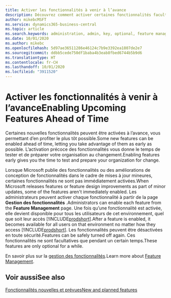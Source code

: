 ```yaml
---
title: Activer les fonctionnalités à venir à l’avance
description: Découvrez comment activer certaines fonctionnalités facultatives avant qu’elles ne deviennent obligatoires.
author: mikebcMSFT
ms.service: dynamics365-business-central
ms.topic: article
ms.search.keywords: administration, admin, key, optional, feature management, early access, preview
ms.date: 10/01/2020
ms.author: mikebc
ms.openlocfilehash: 5d97ae36511286e46124c7b9e3392ea1807de2e7
ms.sourcegitcommit: ddbb5cede750df1baba4b3eab8fbed6744b5b9d6
ms.translationtype: HT
ms.contentlocale: fr-CH
ms.lasthandoff: 10/01/2020
ms.locfileid: "3911520"
---
```

# <a name="enabling-upcoming-features-ahead-of-time"></a><span data-ttu-id="3819a-103">Activer les fonctionnalités à venir à l’avance</span><span class="sxs-lookup"><span data-stu-id="3819a-103">Enabling Upcoming Features Ahead of Time</span></span>

<span data-ttu-id="3819a-104">Certaines nouvelles fonctionnalités peuvent être activées à l’avance, vous permettant d’en profiter le plus tôt possible.</span><span class="sxs-lookup"><span data-stu-id="3819a-104">Some new features can be enabled ahead of time, letting you take advantage of them as early as possible.</span></span> <span data-ttu-id="3819a-105">L’activation précoce des fonctionnalités vous donne le temps de tester et de préparer votre organisation au changement.</span><span class="sxs-lookup"><span data-stu-id="3819a-105">Enabling features early gives you the time to test and prepare your organization for change.</span></span>

<span data-ttu-id="3819a-106">Lorsque Microsoft publie des fonctionnalités ou des améliorations de conception de fonctionnalités dans le cadre de mises à jour mineures, certaines fonctionnalités ne sont pas immédiatement activées.</span><span class="sxs-lookup"><span data-stu-id="3819a-106">When Microsoft releases features or feature design improvements as part of minor updates, some of the features aren't immediately enabled.</span></span> <span data-ttu-id="3819a-107">Les administrateurs peuvent activer chaque fonctionnalité à partir de la page **Gestion des fonctionnalités** .</span><span class="sxs-lookup"><span data-stu-id="3819a-107">Administrators can enable each feature from the **Feature Management** page.</span></span> <span data-ttu-id="3819a-108">Une fois qu’une fonctionnalité est activée, elle devient disponible pour tous les utilisateurs de cet environnement, quel que soit leur accès [!INCLUDE[prodshort](includes/prodshort.md)].</span><span class="sxs-lookup"><span data-stu-id="3819a-108">After a feature is enabled, it becomes available for all users on that environment no matter how they access [!INCLUDE[prodshort](includes/prodshort.md)].</span></span> <span data-ttu-id="3819a-109">Les fonctionnalités peuvent être désactivées en toute sécurité.</span><span class="sxs-lookup"><span data-stu-id="3819a-109">Features can be safely turned off again.</span></span> <span data-ttu-id="3819a-110">Ces fonctionnalités ne sont facultatives que pendant un certain temps.</span><span class="sxs-lookup"><span data-stu-id="3819a-110">These features are only optional for a while.</span></span>

<span data-ttu-id="3819a-111">En savoir plus sur la [gestion des fonctionnalités](/dynamics365/business-central/dev-itpro/administration/feature-management).</span><span class="sxs-lookup"><span data-stu-id="3819a-111">Learn more about [Feature Management](/dynamics365/business-central/dev-itpro/administration/feature-management).</span></span>  

## <a name="see-also"></a><span data-ttu-id="3819a-112">Voir aussi</span><span class="sxs-lookup"><span data-stu-id="3819a-112">See also</span></span>

[<span data-ttu-id="3819a-113">Fonctionnalités nouvelles et prévues</span><span class="sxs-lookup"><span data-stu-id="3819a-113">New and planned features</span></span>](https://aka.ms/Dynamics365ReleasePlan)  
